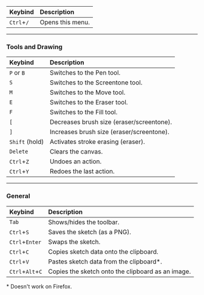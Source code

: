 
| Keybind          | Description      |
|:-----------------|:-----------------|
| `Ctrl`+`/`       | Opens this menu. |

---

### Tools and Drawing

| Keybind          | Description      |
|:-----------------|:-----------------|
| `P` or `B`       | Switches to the Pen tool. |
| `S`              | Switches to the Screentone tool. |
| `M`              | Switches to the Move tool. |
| `E`              | Switches to the Eraser tool. |
| `F`              | Switches to the Fill tool. |
| `[`              | Decreases brush size (eraser/screentone). |
| `]`              | Increases brush size (eraser/screentone). |
| `Shift` (hold)   | Activates stroke erasing (eraser). |
| `Delete`         | Clears the canvas. |
| `Ctrl`+`Z`       | Undoes an action. |
| `Ctrl`+`Y`       | Redoes the last action. |

---

### General

| Keybind          | Description      |
|:-----------------|:-----------------|
| `Tab`            | Shows/hides the toolbar. |
| `Ctrl`+`S`       | Saves the sketch (as a PNG). |
| `Ctrl`+`Enter`   | Swaps the sketch. |
| `Ctrl`+`C`       | Copies sketch data onto the clipboard. |
| `Ctrl`+`V`       | Pastes sketch data from the clipboard\*. |
| `Ctrl`+`Alt`+`C` | Copies the sketch onto the clipboard as an image. |

\* Doesn't work on Firefox.

